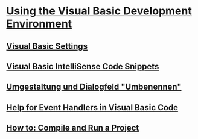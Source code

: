 # [Using the Visual Basic Development Environment](using-the-visual-basic-development-environment.md)
## [Visual Basic Settings](settings.md)
## [Visual Basic IntelliSense Code Snippets](intellisense-code-snippets.md)
## [Umgestaltung und Dialogfeld "Umbenennen"](refactoring-and-rename-dialog-box.md)
## [Help for Event Handlers in Visual Basic Code](help-for-event-handlers.md)
## [How to: Compile and Run a Project](how-to-compile-and-run-a-project.md)
